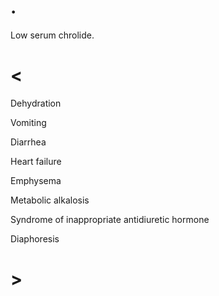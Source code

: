 # .

Low serum chrolide.

# <

Dehydration

Vomiting

Diarrhea

Heart failure

Emphysema

Metabolic alkalosis

Syndrome of inappropriate antidiuretic hormone

Diaphoresis

# >
